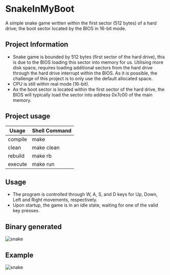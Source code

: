 # SnakeInMyBoot
A simple snake game written within the first sector (512 bytes) of a hard drive; the boot sector located by the BIOS in 16-bit mode.

## Project Information
- Snake game is bounded by 512 bytes (first sector of the hard drive), this is due to the BIOS loading this sector into memory for us. Utilising more disk space, requires loading additional sectors from the hard drive through the hard drive interrupt within the BIOS. As it is possible, the challenge of this project is to only use the default allocated space.
- CPU is still within real mode (16-bit).
- As the boot sector is located within the first sector of the hard drive, the BIOS will typically load the sector into address 0x7c00 of the main memory.

## Project usage
|  Usage  | Shell Command |
| ------- | ------------- |
| compile | make          |
| clean   | make clean    |
| rebuild | make rb       |
| execute | make run      |

## Usage
- The program is controlled through W, A, S, and D keys for Up, Down, Left and Right movements, respectively.
- Upon startup, the game is in an idle state, waiting for one of the valid key presses.

## Binary generated
![snake](https://github.com/user-attachments/assets/b4dd2bd8-e608-4951-8f51-431e5a963e8d)

## Example 
![snake](https://github.com/user-attachments/assets/3baf47b1-5077-4c0f-949d-3340320e1db9)
